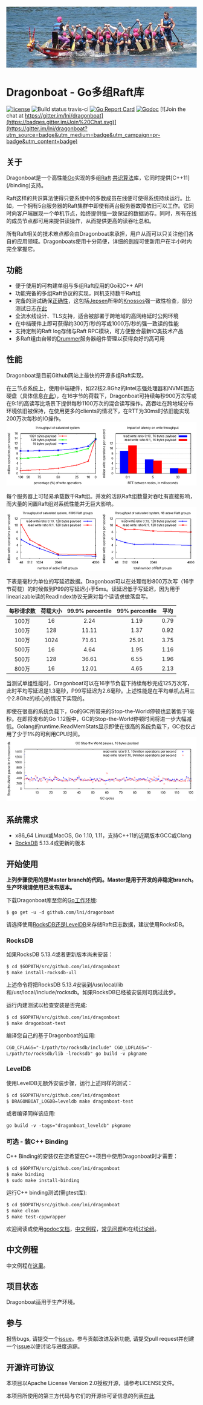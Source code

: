 ![dragonboat](./doc/dragonboat.jpg)
# Dragonboat - Go多组Raft库 #
[![license](http://img.shields.io/badge/license-Apache2-blue.svg)](https://github.com/lni/dragonboat/blob/master/LICENSE)
![Build status travis-ci](https://travis-ci.com/lni/dragonboat.svg?branch=master)
[![Go Report Card](https://goreportcard.com/badge/github.com/lni/dragonboat)](https://goreportcard.com/report/github.com/lni/dragonboat)
[![Godoc](http://img.shields.io/badge/go-documentation-blue.svg)](https://godoc.org/github.com/lni/dragonboat)
[![Join the chat at https://gitter.im/lni/dragonboat](https://badges.gitter.im/Join%20Chat.svg)](https://gitter.im/lni/dragonboat?utm_source=badge&utm_medium=badge&utm_campaign=pr-badge&utm_content=badge)

## 关于 ##
Dragonboat是一个高性能[Go](https://golang.org)实现的多组[Raft](https://raft.github.io/) [共识算法](https://en.wikipedia.org/wiki/Consensus_(computer_science))库，它同时提供[C++11](/binding)支持。

Raft这样的共识算法使得只要系统中的多数成员在线便可使得系统持续运行。比如，一个拥有5台服务器的Raft集群中即使有两台服务器故障依旧可以工作。它同时向客户端展现一个单机节点，始终提供强一致保证的数据访存。同时，所有在线的成员节点都可用来提供读操作，从而提供更高的读吞吐总和。

所有Raft相关的技术难点都会由Dragonboat来承担，用户从而可以只关注他们各自的应用领域。Dragonboats使用十分简便，详细的[例程](https://github.com/lni/dragonboat-example)可使新用户在半小时内完全掌握它。

## 功能 ##
* 便于使用的可构建单组与多组Raft应用的Go和C++ API
* 功能完备的多组Raft协议的实现，同机支持数千Raft组
* 完备的测试确保[正确性](/doc/test.md)，这包括[Jepsen](https://aphyr.com/tags/jepsen)所带的[Knossos](https://github.com/jepsen-io/knossos)强一致性检查，部分测试日志[在此](https://github.com/lni/knossos-data)
* 全流水线设计、TLS支持，适合被部署于跨地域的高网络延时公网环境
* 在中档硬件上即可获得约300万/秒的写或1000万/秒的强一致读的性能
* 支持定制的Raft log存储与Raft RPC模块，可方便整合最新IO类技术产品
* 多Raft组由自带的[Drummer](/drummer)服务器组件管理以获得良好的高可用

## 性能 ##
Dragonboat是目前Github网站上最快的开源多组Raft实现。

在三节点系统上，使用中端硬件，如22核2.8Ghz的Intel志强处理器和NVME固态硬盘（具体信息[在此](/doc/test.md)），在16字节的荷载下，Dragonboat可持续每秒900万次写或在9:1的高读写比场景下提供每秒1100万次的混合读写操作。高吞吐在跨地域分布环境依旧被保持，在使用更多的clients的情况下，在RTT为30ms时依旧能实现200万次每秒的IO操作。
![throughput](./doc/throughput.png)

每个服务器上可轻易承载数千Raft组。并发的活跃Raft组数量对吞吐有直接影响，而大量的闲置Raft组对系统性能并无巨大影响。
![nodes](./doc/nodes.png)

下表是毫秒为单位的写延迟数据。Dragonboat可以在处理每秒800万次写（16字节荷载）的时候做到P99的写延迟小于5ms。读延迟低于写延迟，因为用于linearizable读的ReadIndex协议无需对每个读请求做落盘写。

|每秒请求数|荷载大小|99.9% percentile|99% percentile|平均|
|:-:|:----------:|:--:|:-:|:-:|
|100万|16|2.24|1.19|0.79|
|100万|128|11.11|1.37|0.92|
|100万|1024|71.61|25.91|3.75|
|500万|16|4.64|1.95|1.16|
|500万|128|36.61|6.55|1.96|
|800万|16|12.01|4.65|2.13|

当测试单组性能时，Dragonboat可以在16字节负载下持续每秒完成125万次写，此时平均写延迟是1.3毫秒，P99写延迟为2.6毫秒。上述性能是在平均单机占用三个2.8Ghz的核心的情况下实现的。

即使在很高的系统负载下，Go的GC所带来的Stop-the-World停顿也显著低于1毫秒。在即将发布的Go 1.12版中，GC的Stop-the-World停顿时间将进一步大幅减低。Golang的runtime.ReadMemStats显示即使在很高的系统负载下，GC也仅占用了少于1%的可利用CPU时间。
![stw](./doc/stw.png)

## 系统需求 ##
* x86_64 Linux或MacOS, Go 1.10, 1.11，支持C++11的近期版本GCC或Clang
* [RocksDB](https://github.com/facebook/rocksdb/blob/master/INSTALL.md) 5.13.4或更新的版本

## 开始使用 ##
__上列步骤使用的是Master branch的代码。Master是用于开发的非稳定branch。生产环境请使用已发布版本。__

下载Dragonboat库至您的[Go工作环境](https://golang.org/doc/install):
```
$ go get -u -d github.com/lni/dragonboat
```
请选择使用[RocksDB还是LevelDB](https://github.com/lni/dragonboat/blob/master/doc/storage.CHS.md)来存储Raft日志数据，建议使用RocksDB。

### RocksDB ###
如果RocksDB 5.13.4或者更新版本尚未安装：
```
$ cd $GOPATH/src/github.com/lni/dragonboat
$ make install-rocksdb-ull
```
上述命令将把RocksDB 5.13.4安装到/usr/local/lib和/usr/local/include/rocksdb。如果RocksDB已经被安装则可跳过此步。

运行内建测试以检查安装是否完成:
```
$ cd $GOPATH/src/github.com/lni/dragonboat
$ make dragonboat-test
```
编译您自己的基于Dragonboat的应用:
```
CGO_CFLAGS="-I/path/to/rocksdb/include" CGO_LDFLAGS="-L/path/to/rocksdb/lib -lrocksdb" go build -v pkgname
```
### LevelDB ###
使用LevelDB无额外安装步骤，运行上述同样的测试：
```
$ cd $GOPATH/src/github.com/lni/dragonboat
$ DRAGONBOAT_LOGDB=leveldb make dragonboat-test
```
或者编译同样该应用:
```
go build -v -tags="dragonboat_leveldb" pkgname
```

### 可选 - 装C++ Binding ###
C++ Binding的安装仅在您希望在C++项目中使用Dragonboat时才需要：
```
$ cd $GOPATH/src/github.com/lni/dragonboat
$ make binding
$ sudo make install-binding
```
运行C++ binding测试(需gtest库):
```
$ cd $GOPATH/src/github.com/lni/dragonboat
$ make clean
$ make test-cppwrapper
```

欢迎阅读或使用[godoc文档](https://godoc.org/github.com/lni/dragonboat)，[中文例程](https://github.com/lni/dragonboat-example)，[常见问题](https://github.com/lni/dragonboat/wiki/FAQ)和在线[讨论组](https://gitter.im/lni/dragonboat)。

## 中文例程 ##
中文例程在[这里](https://github.com/lni/dragonboat-example)。

## 项目状态 ##
Dragonboat适用于生产环境。

## 参与 ##
报告bugs, 请提交一个[issue](https://github.com/lni/dragonboat/issues/new)。参与贡献改进及新功能, 请提交pull request并创建一个[issue](https://github.com/lni/dragonboat/issues/new)以便讨论与进度追踪。

## 开源许可协议 ##
本项目以Apache License Version 2.0授权开源，请参考LICENSE文件。

本项目所使用的第三方代码与它们的开源许可证信息的列表[在此](COPYRIGHT)
